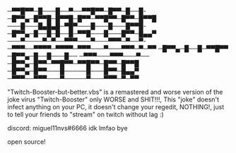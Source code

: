 ─▀▀█▀▀─█───█──▀──▀▀█▀▀─█▀▀─█──█-─█▀▀▄─█▀▀█─█▀▀█─█▀▀─▀▀█▀▀─█▀▀─█▀▀█
───█───█▄█▄█─▀█▀───█───█───█▀▀█-─█▀▀▄─█──█─█──█─▀▀█───█───█▀▀─█▄▄▀
───▀────▀─▀──▀▀▀───▀───▀▀▀─▀──▀-─▀▀▀──▀▀▀▀─▀▀▀▀─▀▀▀───▀───▀▀▀─▀─▀▀
─█▀▀▄─█──█─▀▀█▀▀
─█▀▀▄─█──█───█──
─▀▀▀───▀▀▀───▀──
─█▀▀▄─█▀▀─▀▀█▀▀─▀▀█▀▀─█▀▀─█▀▀█
─█▀▀▄─█▀▀───█─────█───█▀▀─█▄▄▀
─▀▀▀──▀▀▀───▀─────▀───▀▀▀─▀─▀▀


"Twitch-Booster-but-better.vbs" is a remastered and worse version of the joke virus "Twitch-Booster" only WORSE and SHIT!!!, This "joke" doesn't infect anything on your PC,
it doesn't change your regedit, NOTHING!, just to tell your friends to "stream" on twitch without lag :)




discord: miguel11nvs#6666
idk lmfao bye




open source!
